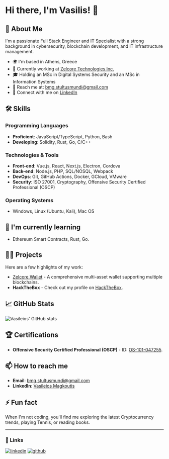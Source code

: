 # Hi there, I'm Vasilis! 👋

## 🚀 About Me
I'm a passionate Full Stack Engineer and IT Specialist with a strong background in cybersecurity, blockchain development, and IT infrastructure management.

- 🌍 I'm based in Athens, Greece
- 🏢 Currently working at [Zelcore Technologies Inc.](https://www.linkedin.com/company/zelcore-technologies-inc)
- 🎓 Holding an MSc in Digital Systems Security and an MSc in Information Systems
- 📧 Reach me at: bmg.stultusmundi@gmail.com
- 🔗 Connect with me on [LinkedIn](https://linkedin.com/in/vasileios-magkoutis-b06828a5)

## 🛠️ Skills

### Programming Languages
- **Proficient**: JavaScript/TypeScript, Python, Bash
- **Developing**: Solidity, Rust, Go, C/C++

### Technologies & Tools
- **Front-end**: Vue.js, React, Next.js, Electron, Cordova
- **Back-end**: Node.js, PHP, SQL/NOSQL, Webpack
- **DevOps**: Git, GitHub Actions, Docker, GCloud, VMware
- **Security**: ISO 27001, Cryptography, Offensive Security Certified Professional (OSCP)

### Operating Systems
- Windows, Linux (Ubuntu, Kali), Mac OS

## 🌱 I'm currently learning
- Ethereum Smart Contracts, Rust, Go.

## 👨‍💻 Projects
Here are a few highlights of my work:

- [Zelcore Wallet](https://zelcore.io) - A comprehensive multi-asset wallet supporting multiple blockchains.
- **HackTheBox** - Check out my profile on [HackTheBox](https://app.hackthebox.eu/profile/761).

## 📈 GitHub Stats
![Vasileios' GitHub stats](https://github-readme-stats.vercel.app/api?username=stultusmundi&show_icons=true&theme=radical)

## 🏆 Certifications
- **Offensive Security Certified Professional (OSCP)** - ID: [OS-101-047255](https://www.credly.com/badges/8a93d21a-5ac1-455b-92b2-9d287b1748eb).

## 📫 How to reach me
- **Email**: bmg.stultusmundi@gmail.com
- **LinkedIn**: [Vasileios Magkoutis](https://linkedin.com/in/vasileios-magkoutis-b06828a5)

## ⚡ Fun fact
When I'm not coding, you'll find me exploring the latest Cryptocurrency trends, playing Tennis, or reading books.

---

### 🔗 Links
[![linkedin](https://img.shields.io/badge/linkedin-0A66C2?style=for-the-badge&logo=linkedin&logoColor=white)](https://linkedin.com/in/vasileios-magkoutis-b06828a5)
[![github](https://img.shields.io/badge/github-000?style=for-the-badge&logo=github&logoColor=white)](https://github.com/stultusmundi)


<!--
**stultusmundi/stultusmundi** is a ✨ _special_ ✨ repository because its `README.md` (this file) appears on your GitHub profile.

Here are some ideas to get you started:

- 🔭 I’m currently working on ...
- 🌱 I’m currently learning ...
- 👯 I’m looking to collaborate on ...
- 🤔 I’m looking for help with ...
- 💬 Ask me about ...
- 📫 How to reach me: ...
- 😄 Pronouns: ...
- ⚡ Fun fact: ...
-->
